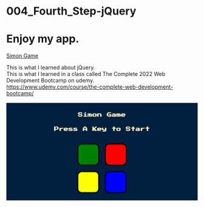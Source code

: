 # 004_Fourth_Step-jQuery

# Enjoy my app.
<a href="https://tickkun-portfolio.herokuapp.com/projects/portfolio/fourthstep/"> Simon Game </a>

This is what I learned about jQuery.  
This is what I learned in a class called The Complete 2022 Web Development Bootcamp on udemy.  
https://www.udemy.com/course/the-complete-web-development-bootcamp/  
</br>
<img src="images/index.png">  
